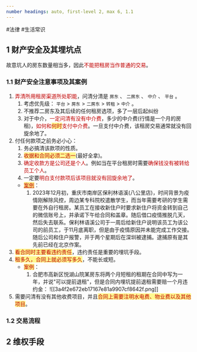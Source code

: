 ```yaml
---
number headings: auto, first-level 2, max 6, 1.1
---
```

#法律 #生活常识 

## 1 财产安全及其埋坑点

故意坑人的房东数量相当多，因此<font color="#c00000">不能把租房当作普通的交易</font>。

### 1.1 财产安全注意事项及其案例

1. <font color="#c00000">弄清所用租房渠道所处职能</font>，问清分清是 `房东` 、 `二房东` 、 `中介` 、 `平台` 。
	1. 考虑优先级： `平台` > `房东` > `二房东` > `转租` > `中介` 。
	2. 不推荐二房东及其后续的任何租房选项，多了一层后起纠纷
	3. 对于中介，<font color="#c00000">一定问清有没有中介费</font>，多少的中介费(行情是一个月的房租)，<font color="#c00000">如何和</font><span style="background:#fff88f"><font color="#c00000">何时</font></span><font color="#c00000">支付中介费</font>。一旦支付中介费，该租房交易通常就没有回旋余地了。
2. 付任何款项之前务必小心：
	1. 务必搞清该款项的性质。
	2. <span style="background:#fff88f"><font color="#c00000">收据和合同必须二选一</font></span>(最好全拿)。
	3. <font color="#c00000">确定收款方是公司还是个人</font>。例如当在平台租房时需要<font color="#c00000">确保钱没有被转给员工个人</font>。
	5. 一定要<font color="#c00000">明白支付款项后该项目就没有回旋余地了</font>。
	- <span style="background:#fff88f"><font color="#c00000"><u>案例</u></font></span>：
		1. 2023年12月初，重庆市南岸区保利林语溪(八公里店)，时间背景为疫情刚解除风控，周边某专科院校遣散学生，而当年需要考研的学生需要在外自行租房。某员工在接收新住户时要求新住户将资金转到自己的微信账号上，并承诺下午给合同和盖章。随后借口疫情推脱几天，然后失去联系。保利林语溪公司于一周后给新住户说明该员工为该公司的前员工，于11月底离职，但是由于疫情原因并未能完成工作交接。随后公司和住户报警，并于两个星期后在深圳被逮捕。逮捕原有是其先前已经在北京作案。
3. <span style="background:#fff88f"><font color="#c00000">看合同时主要看违约责任</font></span>，违约责任是重要的埋坑手段。
4. <span style="background:#fff88f"><font color="#c00000">租多久，合同上就必须写多久</font></span>，不能长或短。
	- <span style="background:#fff88f"><font color="#c00000">案例</font></span>：
		1. 合肥市高新区悦湖山院某房东将两个月短租的租期在合同中写为一年，并说"可以提前退租"，但是合同内埋坑提前退租需要赔一个月违约金：
			![[3a4f2e672eb17167e81a9907cf8642f.png]]
5. 需要问清有没有其他收费项目，并且<span style="background:#fff88f"><font color="#c00000">合同上需要注明水电费、物业费以及其他项目</font></span>。


### 1.2 交易流程






## 2 维权手段




